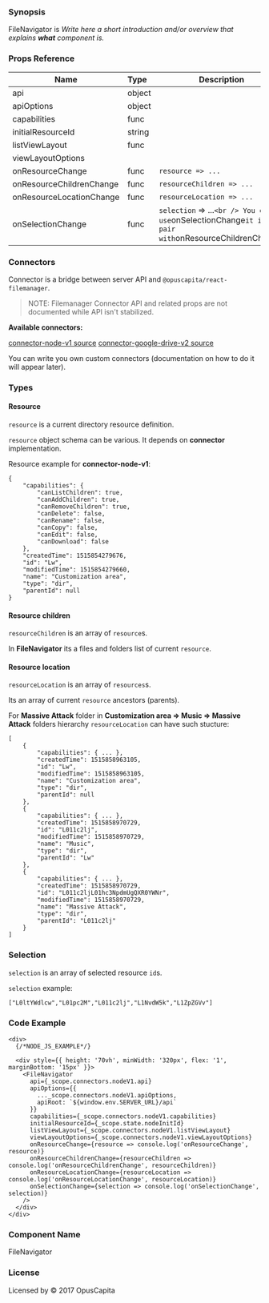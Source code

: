 ### Synopsis

FileNavigator is
*Write here a short introduction and/or overview that explains **what** component is.*

### Props Reference

| Name                           | Type                    | Description                                                                                    |
| ------------------------------ | :---------------------- | -----------------------------------------------------------                                    |
| api                            | object                  |                                                                                                |
| apiOptions                     | object                  |                                                                                                |
| capabilities                   | func                    |                                                                                                |
| initialResourceId              | string                  |                                                                                                |
| listViewLayout                 | func                    |                                                                                                |
| viewLayoutOptions              |                         |                                                                                                |
| onResourceChange               | func                    | `resource => ...`                                                                              |
| onResourceChildrenChange       | func                    | `resourceChildren => ...`                                                                      |
| onResourceLocationChange       | func                    | `resourceLocation => ...`                                                                      |
| onSelectionChange              | func                    | `selection` => ...` <br /> You can use `onSelectionChange` it in pair with `onResourceChildrenChange` |

### Connectors

Connector is a bridge between server API and `@opuscapita/react-filemanager`.

> NOTE: Filemanager Connector API and related props are not documented while API isn't stabilized.

**Available connectors:**

[connector-node-v1 source](https://github.com/OpusCapita/filemanager/tree/master/packages/connector-node-v1)
[connector-google-drive-v2 source](https://github.com/OpusCapita/filemanager/tree/master/packages/connector-google-drive-v2)

You can write you own custom connectors (documentation on how to do it will appear later).

### Types

#### Resource

`resource` is a current directory resource definition.

`resource` object schema can be various. It depends on **connector** implementation.

Resource example for **connector-node-v1**:

```
{
    "capabilities": {
        "canListChildren": true,
        "canAddChildren": true,
        "canRemoveChildren": true,
        "canDelete": false,
        "canRename": false,
        "canCopy": false,
        "canEdit": false,
        "canDownload": false
    },
    "createdTime": 1515854279676,
    "id": "Lw",
    "modifiedTime": 1515854279660,
    "name": "Customization area",
    "type": "dir",
    "parentId": null
}
```

#### Resource children

`resourceChildren` is an array of `resource`s. 

In **FileNavigator** its a files and folders list of current `resource`.

#### Resource location

`resourceLocation` is an array of `resources`s.

Its an array of current `resource` ancestors (parents).

For **Massive Attack** folder in **Customization area => Music => Massive Attack** folders hierarchy `resourceLocation` can have such stucture:

```
[
    {
        "capabilities": { ... },
        "createdTime": 1515858963105,
        "id": "Lw",
        "modifiedTime": 1515858963105,
        "name": "Customization area",
        "type": "dir",
        "parentId": null
    },
    {
        "capabilities": { ... },
        "createdTime": 1515858970729,
        "id": "L011c2lj",
        "modifiedTime": 1515858970729,
        "name": "Music",
        "type": "dir",
        "parentId": "Lw"
    },
    {
        "capabilities": { ... },
        "createdTime": 1515858970729,
        "id": "L011c2ljL01hc3NpdmUgQXR0YWNr",
        "modifiedTime": 1515858970729,
        "name": "Massive Attack",
        "type": "dir",
        "parentId": "L011c2lj"
    }
]
```

### Selection

`selection` is an array of selected resource `id`s.

`selection` example:

```
["L0ltYWdlcw","L01pc2M","L011c2lj","L1NvdW5k","L1ZpZGVv"]
```

### Code Example

```
<div>
  {/*NODE_JS_EXAMPLE*/}
  
  <div style={{ height: '70vh', minWidth: '320px', flex: '1', marginBottom: '15px' }}>
    <FileNavigator
      api={_scope.connectors.nodeV1.api}
      apiOptions={{
        ..._scope.connectors.nodeV1.apiOptions,
        apiRoot: `${window.env.SERVER_URL}/api`
      }}
      capabilities={_scope.connectors.nodeV1.capabilities}
      initialResourceId={_scope.state.nodeInitId}
      listViewLayout={_scope.connectors.nodeV1.listViewLayout}
      viewLayoutOptions={_scope.connectors.nodeV1.viewLayoutOptions}
      onResourceChange={resource => console.log('onResourceChange', resource)}
      onResourceChildrenChange={resourceChildren => console.log('onResourceChildrenChange', resourceChildren)}
      onResourceLocationChange={resourceLocation => console.log('onResourceLocationChange', resourceLocation)}
      onSelectionChange={selection => console.log('onSelectionChange', selection)}
    />
  </div>
</div>
```

### Component Name

FileNavigator

### License

Licensed by © 2017 OpusCapita
